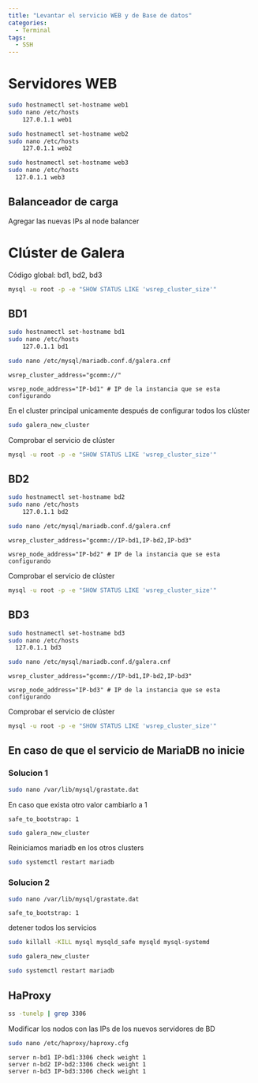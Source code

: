 ```yaml
---
title: "Levantar el servicio WEB y de Base de datos"
categories:
  - Terminal
tags:
  - SSH
---
```


# Servidores WEB

~~~ bash
sudo hostnamectl set-hostname web1
sudo nano /etc/hosts
	127.0.1.1 web1
~~~

~~~bash
sudo hostnamectl set-hostname web2
sudo nano /etc/hosts
	127.0.1.1 web2
~~~

~~~ bash
sudo hostnamectl set-hostname web3
sudo nano /etc/hosts
  127.0.1.1 web3
~~~

## Balanceador de carga

Agregar las nuevas IPs al node balancer

# Clúster de Galera 

Código global: bd1, bd2, bd3

~~~ bash
mysql -u root -p -e "SHOW STATUS LIKE 'wsrep_cluster_size'"
~~~

## BD1

~~~ bash
sudo hostnamectl set-hostname bd1
sudo nano /etc/hosts
	127.0.1.1 bd1
~~~

~~~ bash
sudo nano /etc/mysql/mariadb.conf.d/galera.cnf
~~~

~~~ vim
wsrep_cluster_address="gcomm://"

wsrep_node_address="IP-bd1" # IP de la instancia que se esta configurando
~~~

En el cluster principal unicamente después de configurar todos los clúster

~~~ bash
sudo galera_new_cluster
~~~

Comprobar el servicio de clúster

~~~ bash
mysql -u root -p -e "SHOW STATUS LIKE 'wsrep_cluster_size'"
~~~

## BD2

~~~ bash
sudo hostnamectl set-hostname bd2
sudo nano /etc/hosts
	127.0.1.1 bd2
~~~

~~~ bash
sudo nano /etc/mysql/mariadb.conf.d/galera.cnf
~~~

~~~ vim
wsrep_cluster_address="gcomm://IP-bd1,IP-bd2,IP-bd3"

wsrep_node_address="IP-bd2" # IP de la instancia que se esta configurando
~~~

Comprobar el servicio de clúster

~~~ bash
mysql -u root -p -e "SHOW STATUS LIKE 'wsrep_cluster_size'"
~~~

## BD3

~~~ bash
sudo hostnamectl set-hostname bd3
sudo nano /etc/hosts
  127.0.1.1 bd3
~~~

~~~ bash
sudo nano /etc/mysql/mariadb.conf.d/galera.cnf
~~~

~~~ vim
wsrep_cluster_address="gcomm://IP-bd1,IP-bd2,IP-bd3"

wsrep_node_address="IP-bd3" # IP de la instancia que se esta configurando
~~~

Comprobar el servicio de clúster

~~~ bash
mysql -u root -p -e "SHOW STATUS LIKE 'wsrep_cluster_size'"
~~~

## En caso de que el servicio de MariaDB no inicie

### Solucion 1

~~~ bash
sudo nano /var/lib/mysql/grastate.dat
~~~

En caso que exista otro valor cambiarlo a 1

~~~ vim
safe_to_bootstrap: 1
~~~

~~~ bash
sudo galera_new_cluster
~~~

Reiniciamos mariadb en los otros clusters

~~~ bash
sudo systemctl restart mariadb
~~~

### Solucion 2

~~~ bash
sudo nano /var/lib/mysql/grastate.dat
~~~

~~~ vim
safe_to_bootstrap: 1
~~~

detener todos los servicios

~~~ bash
sudo killall -KILL mysql mysqld_safe mysqld mysql-systemd
~~~

~~~ bash
sudo galera_new_cluster
~~~

~~~ bash
sudo systemctl restart mariadb
~~~

## HaProxy

~~~ bash
ss -tunelp | grep 3306
~~~

Modificar los nodos con las IPs de los nuevos servidores de BD

~~~ bash
sudo nano /etc/haproxy/haproxy.cfg
~~~

~~~ vim              
server n-bd1 IP-bd1:3306 check weight 1
server n-bd2 IP-bd2:3306 check weight 1
server n-bd3 IP-bd3:3306 check weight 1
~~~